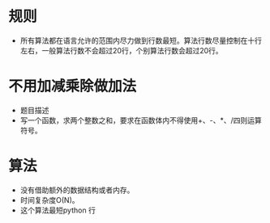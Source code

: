 # 规则

 - 所有算法都在语言允许的范围内尽力做到行数最短。算法行数尽量控制在十行左右，一般算法行数不会超过20行，个别算法行数会超过20行。


# 不用加减乘除做加法
 - 题目描述
 - 写一个函数，求两个整数之和，要求在函数体内不得使用+、-、*、/四则运算符号。



# 算法
 - 没有借助额外的数据结构或者内存。
 - 时间复杂度O(N)。
 - 这个算法最短python 行
